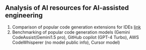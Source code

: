 ## Analysis of AI resources for AI-assisted engineering
 1. Comparison of popular code generation extensions for IDEs [link](https://github.com/vasiliyk/AI-engineering/blob/main/Code%20Generators%20Comparison.md)
 2. Benchmarking of popular code generation models (Gemini CodeAssist(Gemini1.5 pro), GitHub copilot (GPT-4 Turbo), AWS CodeWhisperer (no model public info), Cursor model) 




